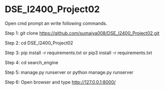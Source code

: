 # DSE_I2400_Project02
Open cmd prompt an write following commands.

Step 1: git clone https://github.com/sumaiya008/DSE_I2400_Project02.git

Step 2: cd DSE_I2400_Project02

Step 3: pip install -r requirements.txt or pip3 install -r requirements.txt

Step 4: cd search_engine

Step 5: manage.py runserver or python manage.py runserver

Step 6: Open browser and type http://127.0.0.1:8000/